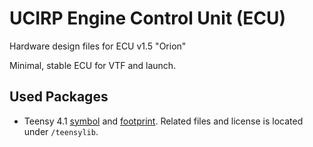 # UCIRP Engine Control Unit (ECU)
Hardware design files for ECU v1.5 "Orion"

Minimal, stable ECU for VTF and launch.

## Used Packages
* Teensy 4.1 [symbol](https://github.com/XenGi/teensy_library) and [footprint](https://github.com/XenGi/teensy.pretty). Related files and license is located under `/teensylib`.